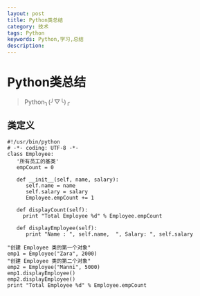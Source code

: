 ```yaml
---
layout: post
title: Python类总结
category: 技术
tags: Python
keywords: Python,学习,总结
description: 
---
```

# Python类总结

> Python╮(╯▽╰)╭

## 类定义

    #!/usr/bin/python
    # -*- coding: UTF-8 -*-
    class Employee:
       '所有员工的基类'
       empCount = 0
    
       def __init__(self, name, salary):
          self.name = name
          self.salary = salary
          Employee.empCount += 1
       
       def displayCount(self):
         print "Total Employee %d" % Employee.empCount
    
       def displayEmployee(self):
          print "Name : ", self.name,  ", Salary: ", self.salary
    
    "创建 Employee 类的第一个对象"
    emp1 = Employee("Zara", 2000)
    "创建 Employee 类的第二个对象"
    emp2 = Employee("Manni", 5000)
    emp1.displayEmployee()
    emp2.displayEmployee()
    print "Total Employee %d" % Employee.empCount

